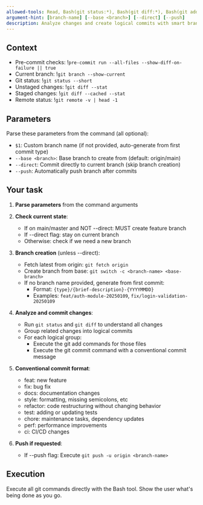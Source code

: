 ```yaml
---
allowed-tools: Read, Bash(git status:*), Bash(git diff:*), Bash(git add:*), Bash(git commit:*), Bash(git log:*), Bash(git branch:*), Bash(git switch:*), Bash(git fetch:*), Bash(git push:*), Bash(pre-commit run:*), TodoWrite
argument-hint: [branch-name] [--base <branch>] [--direct] [--push]
description: Analyze changes and create logical commits with smart branch management
---
```


## Context

- Pre-commit checks: !`pre-commit run --all-files --show-diff-on-failure || true`
- Current branch: !`git branch --show-current`
- Git status: !`git status --short`
- Unstaged changes: !`git diff --stat`
- Staged changes: !`git diff --cached --stat`
- Remote status: !`git remote -v | head -1`

## Parameters

Parse these parameters from the command (all optional):

- `$1`: Custom branch name (if not provided, auto-generate from first commit type)
- `--base <branch>`: Base branch to create from (default: origin/main)
- `--direct`: Commit directly to current branch (skip branch creation)
- `--push`: Automatically push branch after commits

## Your task

1. **Parse parameters** from the command arguments
2. **Check current state**:
   - If on main/master and NOT --direct: MUST create feature branch
   - If --direct flag: stay on current branch
   - Otherwise: check if we need a new branch

3. **Branch creation** (unless --direct):
   - Fetch latest from origin: `git fetch origin`
   - Create branch from base: `git switch -c <branch-name> <base-branch>`
   - If no branch name provided, generate from first commit:
     - Format: `{type}/{brief-description}-{YYYYMMDD}`
     - Examples: `feat/auth-module-20250109`, `fix/login-validation-20250109`

4. **Analyze and commit changes**:
   - Run `git status` and `git diff` to understand all changes
   - Group related changes into logical commits
   - For each logical group:
     - Execute the git add commands for those files
     - Execute the git commit command with a conventional commit message

5. **Conventional commit format**:
   - feat: new feature
   - fix: bug fix
   - docs: documentation changes
   - style: formatting, missing semicolons, etc
   - refactor: code restructuring without changing behavior
   - test: adding or updating tests
   - chore: maintenance tasks, dependency updates
   - perf: performance improvements
   - ci: CI/CD changes

6. **Push if requested**:
   - If --push flag: Execute `git push -u origin <branch-name>`

## Execution

Execute all git commands directly with the Bash tool. Show the user what's being done as you go.
